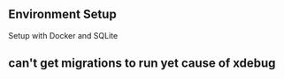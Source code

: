## Environment Setup
Setup with Docker and SQLite

## can't get migrations to run yet cause of xdebug